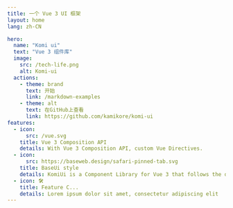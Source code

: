 ```yaml
---
title: 一个 Vue 3 UI 框架
layout: home
lang: zh-CN

hero:
  name: "Komi ui"
  text: "Vue 3 组件库"
  image:
    src: /tech-life.png
    alt: Komi-ui
  actions:
    - theme: brand
      text: 开始
      link: /markdown-examples
    - theme: alt
      text: 在GitHub上查看
      link: https://github.com/kamikore/komi-ui
features:
  - icon: 
      src: /vue.svg
    title: Vue 3 Composition API
    details: With Vue 3 Composition API, custom Vue Directives.
  - icon: 
      src: https://baseweb.design/safari-pinned-tab.svg
    title: BaseUi style
    details: KomiUi is a Component Library for Vue 3 that follows the design style of BaseUi.
  - icon: 🛠️
    title: Feature C...
    details: Lorem ipsum dolor sit amet, consectetur adipiscing elit
---
```

